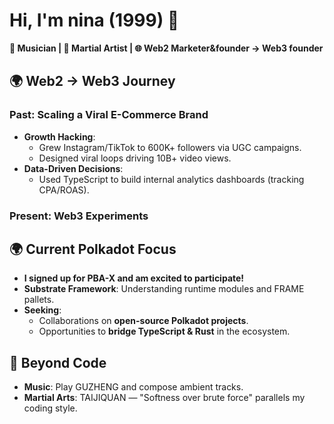 # Hi, I'm nina (1999) 🌌  
**🎵 Musician | 🥋 Martial Artist | 🌐 Web2 Marketer&founder → Web3 founder**  

## 🌍 Web2 → Web3 Journey  
### **Past: Scaling a Viral E-Commerce Brand**  
- **Growth Hacking**:  
  - Grew Instagram/TikTok to 600K+ followers via UGC campaigns.  
  - Designed viral loops driving 10B+ video views.  
- **Data-Driven Decisions**:  
  - Used TypeScript to build internal analytics dashboards (tracking CPA/ROAS).  

### **Present: Web3 Experiments**  
## 🌍 Current Polkadot Focus  
- **I signed up for PBA-X and am excited to participate!**
- **Substrate Framework**: Understanding runtime modules and FRAME pallets.  
- **Seeking**:  
  - Collaborations on **open-source Polkadot projects**.  
  - Opportunities to **bridge TypeScript & Rust** in the ecosystem.  


## 🎯 Beyond Code  
- **Music**: Play GUZHENG and compose ambient tracks.
- **Martial Arts**: TAIJIQUAN — "Softness over brute force" parallels my coding style.  
 
